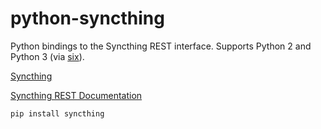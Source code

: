 # python-syncthing

Python bindings to the Syncthing REST interface. Supports Python 2 and Python 3 (via [six](http://pythonhosted.org//six/)).

[Syncthing](https://syncthing.net/)

[Syncthing REST Documentation](https://github.com/syncthing/syncthing/wiki/REST-Interface)

```bash
pip install syncthing
```